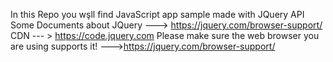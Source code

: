 In this Repo you wşll find JavaScript app sample made with JQuery API<br>
Some Documents about JQuery ---> https://jquery.com/browser-support/
CDN --- > https://code.jquery.com
Please make sure the web browser you are using supports it! --->https://jquery.com/browser-support/
